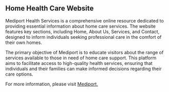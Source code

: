 ## Home Health Care Website

Mediport Health Services is a comprehensive online resource dedicated to providing essential information about home care services. The website features key sections, including Home, About Us, Services, and Contact, designed to inform individuals seeking professional care in the comfort of their own homes.

The primary objective of Mediport is to educate visitors about the range of services available to those in need of home care support. This platform aims to facilitate access to high-quality health services, ensuring that individuals and their families can make informed decisions regarding their care options.

For more information, please visit <a href="https://mediportsaglikhizmetleri.com"> Mediport.<a/>
